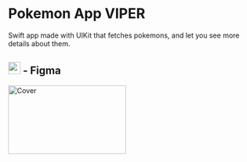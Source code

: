 # Pokemon App VIPER

Swift app made with UIKit that fetches pokemons, and let you see more details about them.

## <img src="https://static.viget.com/icon-figma.png?mtime=20170814145600&focal=none" width="25" height="25" /> - Figma

<a href="https://www.figma.com/file/WGA7zTRHqT3g85HaB8xLms/App?node-id=0%3A1"><img src="https://i.ibb.co/pdFDZSQ/Slide-16-9-1.png" alt="Cover" width="240" height="140"></a>

